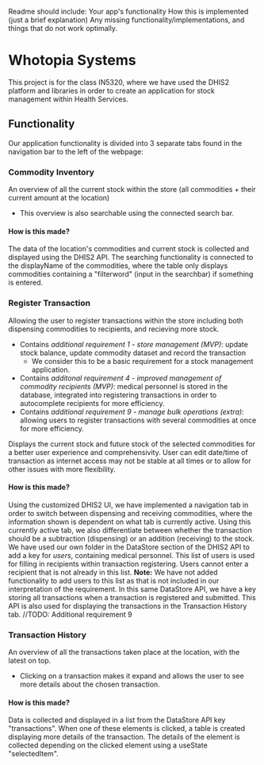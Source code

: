 Readme should include: 
Your app's functionality
How this is implemented (just a brief explanation)
Any missing functionality/implementations, and things that do not work optimally. 

# Whotopia Systems
This project is for the class IN5320, where we have used the DHIS2 platform and libraries in order to create an application for stock management within Health Services. 

## Functionality
Our application functionality is divided into 3 separate tabs found in the navigation bar to the left of the webpage: 
### Commodity Inventory
An overview of all the current stock within the store (all commodities + their current amount at the location)
  - This overview is also searchable using the connected search bar.
#### How is this made? 
The data of the location's commodities and current stock is collected and displayed using the DHIS2 API. The searching functionality is connected to the displayName of the commodities, where the table only displays commodities containing a "filterword" (input in the searchbar) if something is entered. 
### Register Transaction
Allowing the user to register transactions within the store including both dispensing commodities to recipients, and recieving more stock.
- Contains *additional requirement 1 - store management (MVP)*: update stock balance, update commodity dataset and record the transaction
  - We consider this to be a basic requirement for a stock management application.
- Contains *additonal requirement 4 - improved management of commodity recipients (MVP)*: medical personnel is stored in the database, integrated into registering transactions in order to autocomplete recipients for more efficiency.
- Contains *additional requirement 9 - manage bulk operations (extra)*: allowing users to register transactions with several commodities at once for more efficiency.

Displays the current stock and future stock of the selected commodities for a better user experience and comprehensivity.
User can edit date/time of transaction as internet access may not be stable at all times or to allow for other issues with more flexibility.
#### How is this made? 
Using the customized DHIS2 UI, we have implemented a navigation tab in order to switch between dispensing and receiving commodities, where the information shown is dependent on what tab is currently active. 
Using this currently active tab, we also differentiate between whether the transaction should be a subtraction (dispensing) or an addition (receiving) to the stock. 
We have used our own folder in the DataStore section of the DHIS2 API to add a key for *users*, containing medical personnel. This list of users is used for filling in recipients within transaction registering. Users cannot enter a recipient that is not already in this list. **Note:** We have not added functionality to add users to this list as that is not included in our interpretation of the requirement. 
In this same DataStore API, we have a key storing all transactions when a transaction is registered and submitted. This API is also used for displaying the transactions in the Transaction History tab. 
//TODO: Additional requirement 9
### Transaction History
An overview of all the transactions taken place at the location, with the latest on top.
- Clicking on a transaction makes it expand and allows the user to see more details about the chosen transaction.
#### How is this made? 
Data is collected and displayed in a list from the DataStore API key "transactions". When one of these elements is clicked, a table is created displaying more details of the transaction. The details of the element is collected depending on the clicked element using a useState "selectedItem". 
